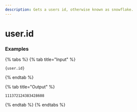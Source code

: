 ```yaml
---
description: Gets a users id, otherwise known as snowflake.
---
```


# user.id <user>

### Examples

{% tabs %}
{% tab title="Input" %}
```text
{user.id}
```
{% endtab %}

{% tab title="Output" %}
```text
111372124383428608
```
{% endtab %}
{% endtabs %}